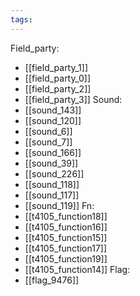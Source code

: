 ```yaml
---
tags:
---
```

Field_party:
- [[field_party_1]]
- [[field_party_0]]
- [[field_party_2]]
- [[field_party_3]]
Sound:
- [[sound_143]]
- [[sound_120]]
- [[sound_6]]
- [[sound_7]]
- [[sound_166]]
- [[sound_39]]
- [[sound_226]]
- [[sound_118]]
- [[sound_117]]
- [[sound_119]]
Fn:
- [[t4105_function18]]
- [[t4105_function16]]
- [[t4105_function15]]
- [[t4105_function17]]
- [[t4105_function19]]
- [[t4105_function14]]
Flag:
- [[flag_9476]]
